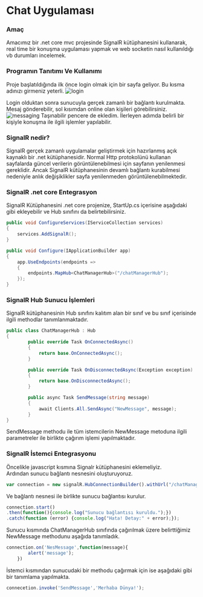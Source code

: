 # Chat Uygulaması

### Amaç
Amacımız bir .net core mvc projesinde SignalR kütüphanesini kullanarak, real time bir konuşma uygulaması yapmak ve web socketin nasıl kullanıldığı vb durumları incelemek.

### Programın Tanıtımı Ve Kullanımı
Proje başlatıldığında ilk önce login olmak için bir sayfa geliyor. Bu kısma adınızı girmeniz yeterli.
![login](https://user-images.githubusercontent.com/16361055/78502713-17a33780-776b-11ea-97d6-d10a28fdf736.jpg)

Login olduktan sonra sunucuyla gerçek zamanlı bir bağlantı kurulmakta. Mesaj gönderebilir, sol kısımdan online olan kişileri görebilirsiniz.
![messaging](https://user-images.githubusercontent.com/16361055/78502664-e0cd2180-776a-11ea-9c88-9ab1abf71642.jpg)
Taşınabilir pencere de ekledim. İlerleyen adımda belirli bir kişiyle konuşma ile ilgili işlemler yapılabilir.

### SignalR nedir?
SignalR gerçek zamanlı uygulamalar geliştirmek için hazırlanmış açık kaynaklı bir .net kütüphanesidir. Normal Http protokolünü kullanan sayfalarda güncel verilerin görüntülenebilmesi için sayfanın yenilenmesi gereklidir. Ancak SignalR kütüphanesinin devamlı bağlantı kurabilmesi nedeniyle anlık değişiklikler sayfa yenilenmeden görüntülenebilmektedir.

### SignalR .net core Entegrasyon
SignalR Kütüphanesini .net core projenize, StartUp.cs içerisine aşağıdaki gibi ekleyebilir ve Hub sınıfını da belirtebilirsiniz.

```csharp
public void ConfigureServices(IServiceCollection services)
{
    services.AddSignalR();
}

public void Configure(IApplicationBuilder app)
{
    app.UseEndpoints(endpoints =>
    {
        endpoints.MapHub<ChatManagerHub>("/chatManagerHub");
    });
}
```

### SignalR Hub Sunucu İşlemleri
SignalR kütüphanesinin Hub sınıfını kalıtım alan bir sınıf ve bu sınıf içerisinde ilgili methodlar tanımlanmaktadır.
```csharp
public class ChatManagerHub : Hub
{
		public override Task OnConnectedAsync()
        {
            return base.OnConnectedAsync();
        }

        public override Task OnDisconnectedAsync(Exception exception)
        {
        	return base.OnDisconnectedAsync();
        }

        public async Task SendMessage(string message)
        {
            await Clients.All.SendAsync("NewMessage", message);
        }
}
```
SendMessage methodu ile tüm istemcilerin NewMessage metoduna ilgili parametreler ile birlikte çağırım işlemi yapılmaktadır.

### SignalR İstemci Entegrasyonu
Öncelikle javascript kısmına Signalr kütüphanesini eklemeliyiz.\
Ardından sunucu bağlantı nesnesini oluşturuyoruz.

```javascript
var connection = new signalR.HubConnectionBuilder().withUrl("/chatManagerHub").build();
```


Ve bağlantı nesnesi ile birlikte sunucu bağlantısı kurulur.

```javascript
connection.start()
.then(function(){console.log("Sunucu bağlantısı kuruldu.");})
.catch(function (error) {console.log("Hata! Detay:" + error);});
``` 

Sunucu kısmında ChatManagerHub sınıfında çağırılmak üzere belirttiğimiz NewMessage methodunu aşağıda tanımladık.

```javascript
connection.on('NesMessage',function(message){
		alert('message');
	})
```

İstemci kısmından sunucudaki bir methodu çağırmak için ise aşağıdaki gibi bir tanımlama yapılmakta.

```javascript
connecetion.invoke('SendMessage','Merhaba Dünya!');
```
